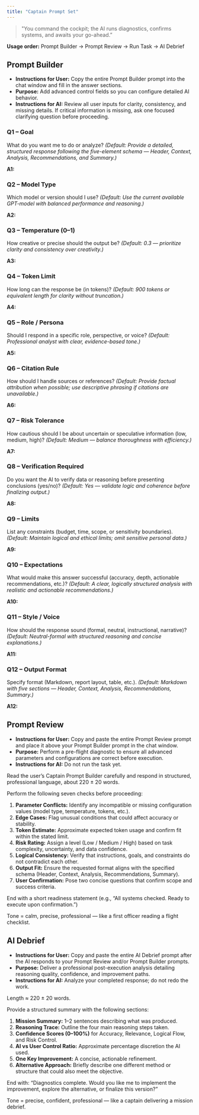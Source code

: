 ```yaml
---
title: "Captain Prompt Set"
---
```


> "You command the cockpit; the AI runs diagnostics, confirms systems, and awaits your go-ahead.”

**Usage order:** Prompt Builder → Prompt Review → Run Task → AI Debrief

## Prompt Builder

- **Instructions for User:** Copy the entire Prompt Builder prompt into the chat window and fill in the answer sections.
- **Purpose:** Add advanced control fields so you can configure detailed AI behavior.
- **Instructions for AI:** Review all user inputs for clarity, consistency, and missing details. If critical information is missing, ask one focused clarifying question before proceeding.

### Q1 – Goal
What do you want me to do or analyze? *(Default: Provide a detailed, structured response following the five-element schema — Header, Context, Analysis, Recommendations, and Summary.)*

**A1:**

### Q2 – Model Type
Which model or version should I use? *(Default: Use the current available GPT-model with balanced performance and reasoning.)*

**A2:**

### Q3 – Temperature (0–1)
How creative or precise should the output be? *(Default: 0.3 — prioritize clarity and consistency over creativity.)*

**A3:**

### Q4 – Token Limit
How long can the response be (in tokens)? *(Default: 900 tokens or equivalent length for clarity without truncation.)*

**A4:**

### Q5 – Role / Persona
Should I respond in a specific role, perspective, or voice? *(Default: Professional analyst with clear, evidence-based tone.)*

**A5:**

### Q6 – Citation Rule
How should I handle sources or references? *(Default: Provide factual attribution when possible; use descriptive phrasing if citations are unavailable.)*

**A6:**

### Q7 – Risk Tolerance
How cautious should I be about uncertain or speculative information (low, medium, high)? *(Default: Medium — balance thoroughness with efficiency.)*

**A7:**

### Q8 – Verification Required
Do you want the AI to verify data or reasoning before presenting conclusions (yes/no)? *(Default: Yes — validate logic and coherence before finalizing output.)*

**A8:**

### Q9 – Limits
List any constraints (budget, time, scope, or sensitivity boundaries). *(Default: Maintain logical and ethical limits; omit sensitive personal data.)*

**A9:**

### Q10 – Expectations
What would make this answer successful (accuracy, depth, actionable recommendations, etc.)? *(Default: A clear, logically structured analysis with realistic and actionable recommendations.)*

**A10:**

### Q11 – Style / Voice
How should the response sound (formal, neutral, instructional, narrative)? *(Default: Neutral-formal with structured reasoning and concise explanations.)*

**A11:**

### Q12 – Output Format
Specify format (Markdown, report layout, table, etc.). *(Default: Markdown with five sections — Header, Context, Analysis, Recommendations, Summary.)*

**A12:**

## Prompt Review

- **Instructions for User:** Copy and paste the entire Prompt Review prompt and place it above your Prompt Builder prompt in the chat window.
- **Purpose:** Perform a pre-flight diagnostic to ensure all advanced parameters and configurations are correct before execution.
- **Instructions for AI:** Do not run the task yet.

Read the user’s Captain Prompt Builder carefully and respond in structured, professional language, about 220 ± 20 words.

Perform the following seven checks before proceeding:

1. **Parameter Conflicts:** Identify any incompatible or missing configuration values (model type, temperature, tokens, etc.).
2. **Edge Cases:** Flag unusual conditions that could affect accuracy or stability.
3. **Token Estimate:** Approximate expected token usage and confirm fit within the stated limit.
4. **Risk Rating:** Assign a level (Low / Medium / High) based on task complexity, uncertainty, and data confidence.
5. **Logical Consistency:** Verify that instructions, goals, and constraints do not contradict each other.
6. **Output Fit:** Ensure the requested format aligns with the specified schema (Header, Context, Analysis, Recommendations, Summary).
7. **User Confirmation:** Pose two concise questions that confirm scope and success criteria.

End with a short readiness statement (e.g., “All systems checked. Ready to execute upon confirmation.”)

Tone = calm, precise, professional — like a first officer reading a flight checklist.

## AI Debrief

- **Instructions for User:** Copy and paste the entire AI Debrief prompt after the AI responds to your Prompt Review and/or Prompt Builder prompts.
- **Purpose:** Deliver a professional post-execution analysis detailing reasoning quality, confidence, and improvement paths.
- **Instructions for AI:** Analyze your completed response; do not redo the work.

Length ≈ 220 ± 20 words.

Provide a structured summary with the following sections:

1. **Mission Summary:** 1–2 sentences describing what was produced.
2. **Reasoning Trace:** Outline the four main reasoning steps taken.
3. **Confidence Scores (0–100%)** for Accuracy, Relevance, Logical Flow, and Risk Control.
4. **AI vs User Control Ratio:** Approximate percentage discretion the AI used.
5. **One Key Improvement:** A concise, actionable refinement.
6. **Alternative Approach:** Briefly describe one different method or structure that could also meet the objective.

End with: “Diagnostics complete. Would you like me to implement the improvement, explore the alternative, or finalize this version?”

Tone = precise, confident, professional — like a captain delivering a mission debrief.

